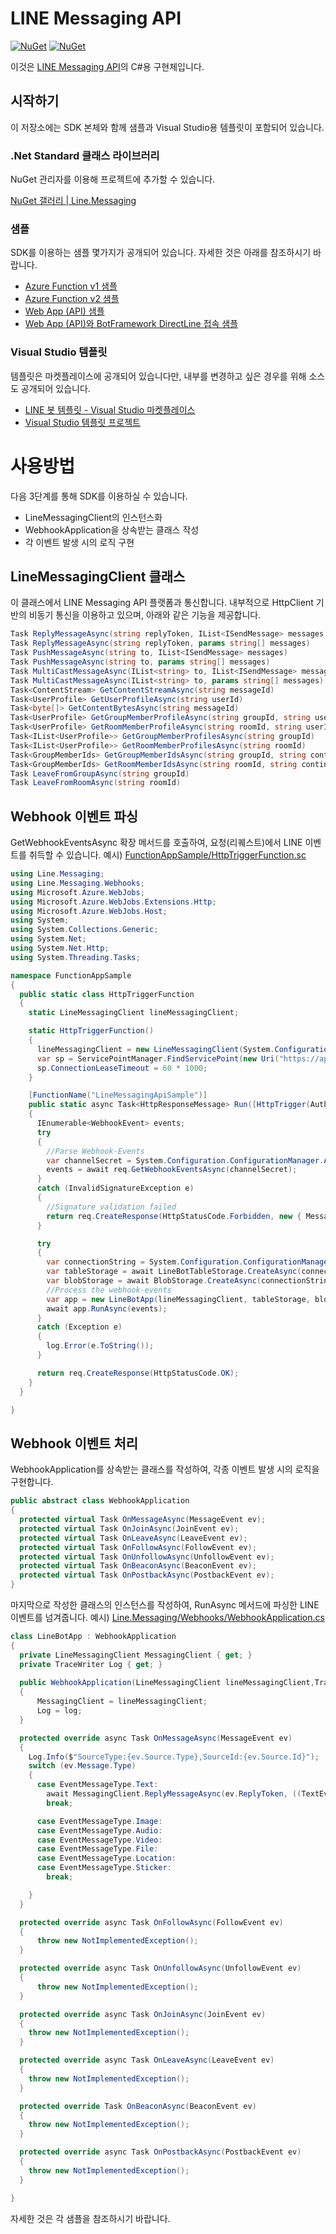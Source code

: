 # LINE Messaging API

[![NuGet](https://img.shields.io/nuget/v/Line.Messaging.svg)](https://www.nuget.org/packages/Line.Messaging)
[![NuGet](https://img.shields.io/nuget/dt/Line.Messaging.svg)](https://www.nuget.org/packages/Line.Messaging)

이것은 [LINE Messaging API](https://developers.line.me/messaging-api/overview)의 C#용 구현체입니다.

## 시작하기

이 저장소에는 SDK 본체와 함께 샘플과 Visual Studio용 템플릿이 포함되어 있습니다.

### .Net Standard 클래스 라이브러리

NuGet 관리자를 이용해 프로젝트에 추가할 수 있습니다.

[NuGet 갤러리 | Line.Messaging](https://www.nuget.org/packages/Line.Messaging/)  

### 샘플

SDK를 이용하는 샘플 몇가지가 공개되어 있습니다. 자세한 것은 아래를 참조하시기 바랍니다.

- [Azure Function v1 샘플](https://github.com/pierre3/LineMessagingApi/tree/master/FunctionAppSample)
- [Azure Function v2 샘플](https://github.com/pierre3/LineMessagingApi/tree/master/FunctionAppSample.v2)
- [Web App (API) 샘플](https://github.com/pierre3/LineMessagingApi/tree/master/WebAppSample)
- [Web App (API)와 BotFramework DirectLine 접속 샘플](https://github.com/pierre3/LineMessagingApi/tree/master/WebAppWithBotFrameworkSample)

### Visual Studio 템플릿

템플릿은 마켓플레이스에 공개되어 있습니다만, 내부를 변경하고 싶은 경우를 위해 소스도 공개되어 있습니다.

- [LINE 봇 템플릿 - Visual Studio 마켓플레이스](https://marketplace.visualstudio.com/items?itemName=pierre3.LINEBotCSharpTemplate)
- [Visual Studio 템플릿 프로젝트](https://github.com/pierre3/LineMessagingApi/tree/master/ProjectTemplate)

# 사용방법

다음 3단계를 통해 SDK를 이용하실 수 있습니다.

- LineMessagingClient의 인스턴스화
- WebhookApplication을 상속받는 클래스 작성
- 각 이벤트 발생 시의 로직 구현

## LineMessagingClient 클래스

이 클래스에서 LINE Messaging API 플랫폼과 통신합니다. 내부적으로 HttpClient 기반의 비동기 통신을 이용하고 있으며, 아래와 같은 기능을 제공합니다.

```cs
Task ReplyMessageAsync(string replyToken, IList<ISendMessage> messages)
Task ReplyMessageAsync(string replyToken, params string[] messages)
Task PushMessageAsync(string to, IList<ISendMessage> messages)
Task PushMessageAsync(string to, params string[] messages)
Task MultiCastMessageAsync(IList<string> to, IList<ISendMessage> messages)
Task MultiCastMessageAsync(IList<string> to, params string[] messages)
Task<ContentStream> GetContentStreamAsync(string messageId)
Task<UserProfile> GetUserProfileAsync(string userId)
Task<byte[]> GetContentBytesAsync(string messageId)
Task<UserProfile> GetGroupMemberProfileAsync(string groupId, string userId)
Task<UserProfile> GetRoomMemberProfileAsync(string roomId, string userId)
Task<IList<UserProfile>> GetGroupMemberProfilesAsync(string groupId)
Task<IList<UserProfile>> GetRoomMemberProfilesAsync(string roomId)
Task<GroupMemberIds> GetGroupMemberIdsAsync(string groupId, string continuationToken)
Task<GroupMemberIds> GetRoomMemberIdsAsync(string roomId, string continuationToken = null)
Task LeaveFromGroupAsync(string groupId)
Task LeaveFromRoomAsync(string roomId)
```

## Webhook 이벤트 파싱

GetWebhookEventsAsync 확장 메서드를 호출하여, 요청(리퀘스트)에서 LINE 이벤트를 취득할 수 있습니다. 예시) [FunctionAppSample/HttpTriggerFunction.sc](https://github.com/pierre3/LineMessagingApi/blob/master/FunctionAppSample/HttpTriggerFunction.cs)

```cs
using Line.Messaging;
using Line.Messaging.Webhooks;
using Microsoft.Azure.WebJobs;
using Microsoft.Azure.WebJobs.Extensions.Http;
using Microsoft.Azure.WebJobs.Host;
using System;
using System.Collections.Generic;
using System.Net;
using System.Net.Http;
using System.Threading.Tasks;

namespace FunctionAppSample
{
  public static class HttpTriggerFunction
  {
    static LineMessagingClient lineMessagingClient;

    static HttpTriggerFunction()
    {
      lineMessagingClient = new LineMessagingClient(System.Configuration.ConfigurationManager.AppSettings["ChannelAccessToken"]);
      var sp = ServicePointManager.FindServicePoint(new Uri("https://api.line.me"));
      sp.ConnectionLeaseTimeout = 60 * 1000;
    }

    [FunctionName("LineMessagingApiSample")]
    public static async Task<HttpResponseMessage> Run([HttpTrigger(AuthorizationLevel.Anonymous, "post", Route = null)]HttpRequestMessage req, TraceWriter log)
    {
      IEnumerable<WebhookEvent> events;
      try
      {
        //Parse Webhook-Events
        var channelSecret = System.Configuration.ConfigurationManager.AppSettings["ChannelSecret"];
        events = await req.GetWebhookEventsAsync(channelSecret);
      }
      catch (InvalidSignatureException e)
      {
        //Signature validation failed
        return req.CreateResponse(HttpStatusCode.Forbidden, new { Message = e.Message });
      }

      try
      {
        var connectionString = System.Configuration.ConfigurationManager.AppSettings["AzureWebJobsStorage"];
        var tableStorage = await LineBotTableStorage.CreateAsync(connectionString);
        var blobStorage = await BlobStorage.CreateAsync(connectionString, "linebotcontainer");
        //Process the webhook-events
        var app = new LineBotApp(lineMessagingClient, tableStorage, blobStorage, log);
        await app.RunAsync(events);
      }
      catch (Exception e)
      {
        log.Error(e.ToString());
      }

      return req.CreateResponse(HttpStatusCode.OK);
    }
  }

}
```

## Webhook 이벤트 처리

WebhookApplication를 상속받는 클래스를 작성하여, 각종 이벤트 발생 시의 로직을 구현합니다.

```cs
public abstract class WebhookApplication
{
  protected virtual Task OnMessageAsync(MessageEvent ev);
  protected virtual Task OnJoinAsync(JoinEvent ev);
  protected virtual Task OnLeaveAsync(LeaveEvent ev);
  protected virtual Task OnFollowAsync(FollowEvent ev);
  protected virtual Task OnUnfollowAsync(UnfollowEvent ev);
  protected virtual Task OnBeaconAsync(BeaconEvent ev);
  protected virtual Task OnPostbackAsync(PostbackEvent ev);
}

```

마지막으로 작성한 클래스의 인스턴스를 작성하여, RunAsync 메서드에 파싱한 LINE 이벤트를 넘겨줍니다. 예시) [Line.Messaging/Webhooks/WebhookApplication.cs](https://github.com/pierre3/LineMessagingApi/blob/master/Line.Messaging/Webhooks/WebhookApplication.cs)

```cs
class LineBotApp : WebhookApplication
{
  private LineMessagingClient MessagingClient { get; }
  private TraceWriter Log { get; }
  
  public WebhookApplication(LineMessagingClient lineMessagingClient,TraceWriter log)
  {
      MessagingClient = lineMessagingClient;
      Log = log;
  }

  protected override async Task OnMessageAsync(MessageEvent ev)
  {
    Log.Info($"SourceType:{ev.Source.Type},SourceId:{ev.Source.Id}");
    switch (ev.Message.Type)
    {
      case EventMessageType.Text:
        await MessagingClient.ReplyMessageAsync(ev.ReplyToken, ((TextEventMessage)ev.Message).Text);
        break;

      case EventMessageType.Image:
      case EventMessageType.Audio:
      case EventMessageType.Video:
      case EventMessageType.File:
      case EventMessageType.Location:
      case EventMessageType.Sticker:
        break;

    }
  }

  protected override async Task OnFollowAsync(FollowEvent ev)
  {
      throw new NotImplementedException();
  }

  protected override async Task OnUnfollowAsync(UnfollowEvent ev)
  {
      throw new NotImplementedException();
  }

  protected override async Task OnJoinAsync(JoinEvent ev)
  {
    throw new NotImplementedException();
  }

  protected override async Task OnLeaveAsync(LeaveEvent ev)
  {
    throw new NotImplementedException();
  }

  protected override Task OnBeaconAsync(BeaconEvent ev)
  {
    throw new NotImplementedException();
  }

  protected override async Task OnPostbackAsync(PostbackEvent ev)
  {
    throw new NotImplementedException();
  }

}
```

자세한 것은 각 샘플을 참조하시기 바랍니다.
